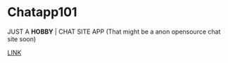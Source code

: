 # Chatapp101
 
 JUST A **HOBBY** | CHAT SITE APP (That might be a anon opensource chat site soon)


[LINK](https://aayush9029.github.io/Chatapp101/)
